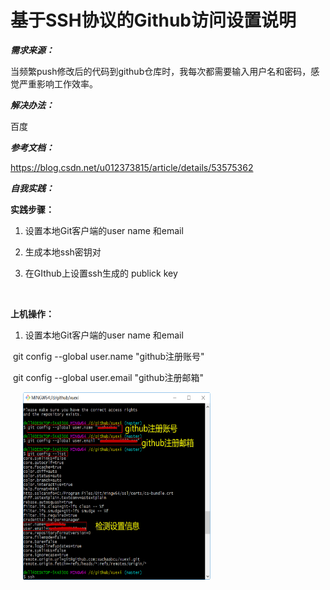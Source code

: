 # 基于SSH协议的Github访问设置说明
***需求来源：***

当频繁push修改后的代码到github仓库时，我每次都需要输入用户名和密码，感觉严重影响工作效率。



***解决办法：***

百度



***参考文档：***

https://blog.csdn.net/u012373815/article/details/53575362



***自我实践：***

**实践步骤：**

1. 设置本地Git客户端的user name 和email

2. 生成本地ssh密钥对

3. 在GIthub上设置ssh生成的 publick key

   ​

**上机操作：**

1. 设置本地Git客户端的user name 和email

​       git config --global user.name "github注册账号"

​       git config --global user.email "github注册邮箱"

​      <img width="300" height="300" src="./picture/01设置邮箱和账号.png"/>

